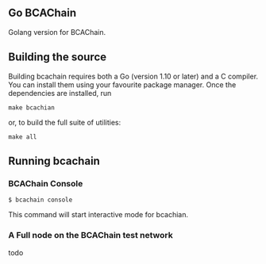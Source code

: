 ## Go BCAChain

Golang version for BCAChain.

## Building the source

Building bcachain requires both a Go (version 1.10 or later) and a C compiler.
You can install them using your favourite package manager.
Once the dependencies are installed, run

    make bcachian

or, to build the full suite of utilities:

    make all

## Running bcachain


### BCAChain Console

```
$ bcachain console
```

This command will start interactive mode for bcachian.

### A Full node on the BCAChain test network

todo
